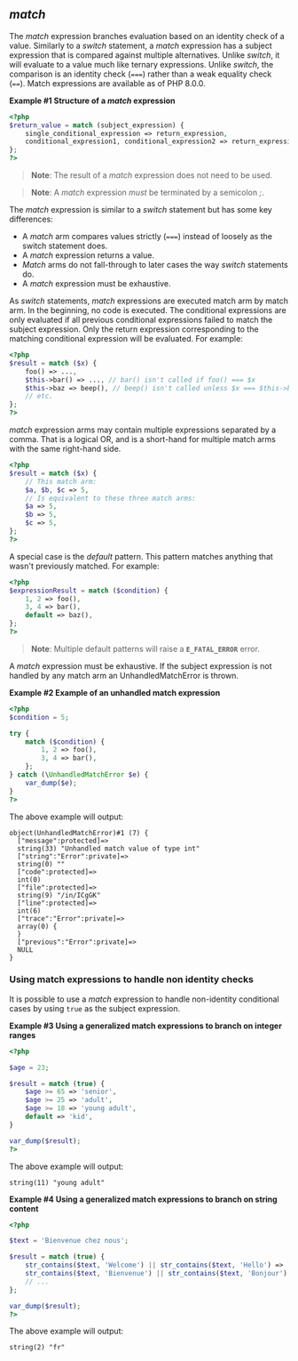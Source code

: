 *match*
-------

The *match* expression branches evaluation based on an identity check of
a value. Similarly to a *switch* statement, a *match* expression has a
subject expression that is compared against multiple alternatives.
Unlike *switch*, it will evaluate to a value much like ternary
expressions. Unlike *switch*, the comparison is an identity check
(`===`) rather than a weak equality check (`==`). Match expressions are
available as of PHP 8.0.0.

**Example \#1 Structure of a *match* expression**

``` php
<?php
$return_value = match (subject_expression) {
    single_conditional_expression => return_expression,
    conditional_expression1, conditional_expression2 => return_expression,
};
?>
```

> **Note**: <span class="simpara"> The result of a *match* expression
> does not need to be used. </span>

> **Note**: <span class="simpara"> A *match* expression *must* be
> terminated by a semicolon *;*. </span>

The *match* expression is similar to a *switch* statement but has some
key differences:

-   <span class="simpara"> A *match* arm compares values strictly
    (`===`) instead of loosely as the switch statement does. </span>
-   <span class="simpara"> A *match* expression returns a value. </span>
-   <span class="simpara"> *Match* arms do not fall-through to later
    cases the way *switch* statements do. </span>
-   <span class="simpara"> A *match* expression must be exhaustive.
    </span>

As *switch* statements, *match* expressions are executed match arm by
match arm. In the beginning, no code is executed. The conditional
expressions are only evaluated if all previous conditional expressions
failed to match the subject expression. Only the return expression
corresponding to the matching conditional expression will be evaluated.
For example:

``` php
<?php
$result = match ($x) {
    foo() => ...,
    $this->bar() => ..., // bar() isn't called if foo() === $x
    $this->baz => beep(), // beep() isn't called unless $x === $this->baz
    // etc.
};
?>
```

*match* expression arms may contain multiple expressions separated by a
comma. That is a logical OR, and is a short-hand for multiple match arms
with the same right-hand side.

``` php
<?php
$result = match ($x) {
    // This match arm:
    $a, $b, $c => 5,
    // Is equivalent to these three match arms:
    $a => 5,
    $b => 5,
    $c => 5,
};
?>
```

A special case is the *default* pattern. This pattern matches anything
that wasn't previously matched. For example:

``` php
<?php
$expressionResult = match ($condition) {
    1, 2 => foo(),
    3, 4 => bar(),
    default => baz(),
};
?>
```

> **Note**: <span class="simpara"> Multiple default patterns will raise
> a **`E_FATAL_ERROR`** error. </span>

A *match* expression must be exhaustive. If the subject expression is
not handled by any match arm an <span
class="classname">UnhandledMatchError</span> is thrown.

**Example \#2 Example of an unhandled match expression**

``` php
<?php
$condition = 5;

try {
    match ($condition) {
        1, 2 => foo(),
        3, 4 => bar(),
    };
} catch (\UnhandledMatchError $e) {
    var_dump($e);
}
?>
```

The above example will output:

    object(UnhandledMatchError)#1 (7) {
      ["message":protected]=>
      string(33) "Unhandled match value of type int"
      ["string":"Error":private]=>
      string(0) ""
      ["code":protected]=>
      int(0)
      ["file":protected]=>
      string(9) "/in/ICgGK"
      ["line":protected]=>
      int(6)
      ["trace":"Error":private]=>
      array(0) {
      }
      ["previous":"Error":private]=>
      NULL
    }

### Using match expressions to handle non identity checks

It is possible to use a *match* expression to handle non-identity
conditional cases by using `true` as the subject expression.

**Example \#3 Using a generalized match expressions to branch on integer
ranges**

``` php
<?php

$age = 23;

$result = match (true) {
    $age >= 65 => 'senior',
    $age >= 25 => 'adult',
    $age >= 18 => 'young adult',
    default => 'kid',
}

var_dump($result);
?>
```

The above example will output:

    string(11) "young adult"

**Example \#4 Using a generalized match expressions to branch on string
content**

``` php
<?php

$text = 'Bienvenue chez nous';

$result = match (true) {
    str_contains($text, 'Welcome') || str_contains($text, 'Hello') => 'en',
    str_contains($text, 'Bienvenue') || str_contains($text, 'Bonjour') => 'fr',
    // ...
};

var_dump($result);
?>
```

The above example will output:

    string(2) "fr"
